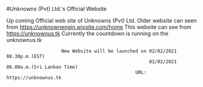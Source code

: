 #Unknowns (Pvt) Ltd.'s Official Website

Up coming Official web site of Unknowns (Pvt) Ltd. Older website can seen from https://unknownengin.wixsite.com/home This website can see from https://unknownus.tk
Currently the countdown is running on the unknownus.tk

                        New Website will be launched on 02/02/2021 08.30p.m.(EST)
                                                        01/02/2021 06.00a.m.(Sri Lankan Time)
                                                   URL: https://unknownus.tk
